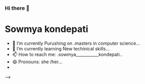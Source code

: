### Hi there 👋

# Sowmya kondepati

- 🔭 I’m currently Purushing on .masters in computer science...
- 🌱 I’m currently learning New techinical skills...
- 📫 How to reach me: .sowmya___________kondepati..
- 😄 Pronouns: she /her...
- 
-->
